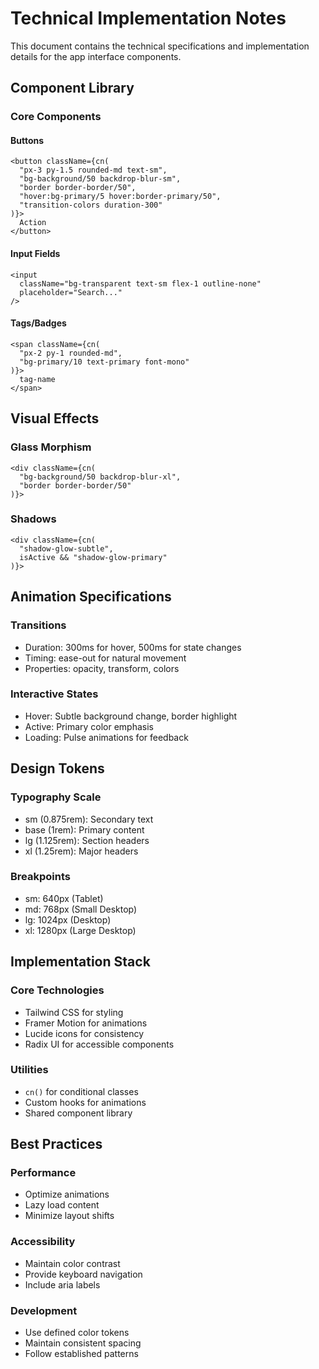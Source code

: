 # Technical Implementation Notes

This document contains the technical specifications and implementation details for the app interface components.

## Component Library

### Core Components

#### Buttons
```tsx
<button className={cn(
  "px-3 py-1.5 rounded-md text-sm",
  "bg-background/50 backdrop-blur-sm",
  "border border-border/50",
  "hover:bg-primary/5 hover:border-primary/50",
  "transition-colors duration-300"
)}>
  Action
</button>
```

#### Input Fields
```tsx
<input 
  className="bg-transparent text-sm flex-1 outline-none"
  placeholder="Search..."
/>
```

#### Tags/Badges
```tsx
<span className={cn(
  "px-2 py-1 rounded-md",
  "bg-primary/10 text-primary font-mono"
)}>
  tag-name
</span>
```

## Visual Effects

### Glass Morphism
```tsx
<div className={cn(
  "bg-background/50 backdrop-blur-xl",
  "border border-border/50"
)}>
```

### Shadows
```tsx
<div className={cn(
  "shadow-glow-subtle",
  isActive && "shadow-glow-primary"
)}>
```

## Animation Specifications

### Transitions
- Duration: 300ms for hover, 500ms for state changes
- Timing: ease-out for natural movement
- Properties: opacity, transform, colors

### Interactive States
- Hover: Subtle background change, border highlight
- Active: Primary color emphasis
- Loading: Pulse animations for feedback

## Design Tokens

### Typography Scale
- sm (0.875rem): Secondary text
- base (1rem): Primary content
- lg (1.125rem): Section headers
- xl (1.25rem): Major headers

### Breakpoints
- sm: 640px (Tablet)
- md: 768px (Small Desktop)
- lg: 1024px (Desktop)
- xl: 1280px (Large Desktop)

## Implementation Stack

### Core Technologies
- Tailwind CSS for styling
- Framer Motion for animations
- Lucide icons for consistency
- Radix UI for accessible components

### Utilities
- `cn()` for conditional classes
- Custom hooks for animations
- Shared component library

## Best Practices

### Performance
- Optimize animations
- Lazy load content
- Minimize layout shifts

### Accessibility
- Maintain color contrast
- Provide keyboard navigation
- Include aria labels

### Development
- Use defined color tokens
- Maintain consistent spacing
- Follow established patterns 